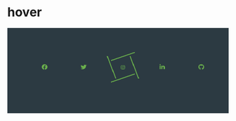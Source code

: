 # hover


![imagem ilustrativa do projeto](https://github.com/Elieel5/hover/blob/master/.github/hover.png)




